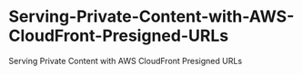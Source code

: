 # Serving-Private-Content-with-AWS-CloudFront-Presigned-URLs
Serving Private Content with AWS CloudFront Presigned URLs
